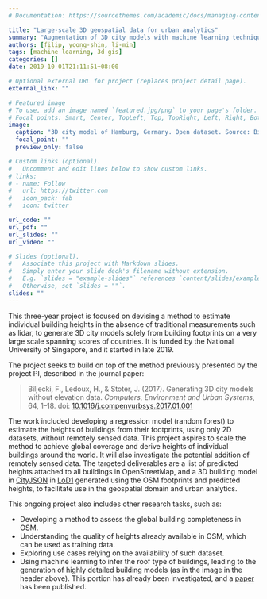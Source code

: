 ```yaml
---
# Documentation: https://sourcethemes.com/academic/docs/managing-content/

title: "Large-scale 3D geospatial data for urban analytics"
summary: "Augmentation of 3D city models with machine learning techniques"
authors: [filip, yoong-shin, li-min]
tags: [machine learning, 3d gis]
categories: []
date: 2019-10-01T21:11:51+08:00

# Optional external URL for project (replaces project detail page).
external_link: ""

# Featured image
# To use, add an image named `featured.jpg/png` to your page's folder.
# Focal points: Smart, Center, TopLeft, Top, TopRight, Left, Right, BottomLeft, Bottom, BottomRight.
image:
  caption: "3D city model of Hamburg, Germany. Open dataset. Source: Biljecki F, Dehbi Y (2019). Raise the roof: towards generating LoD2 models without aerial surveys using machine learning. _ISPRS Ann. Photogramm. Remote Sens. Spatial Inf. Sci._, IV-4/W8: 27-34."
  focal_point: ""
  preview_only: false

# Custom links (optional).
#   Uncomment and edit lines below to show custom links.
# links:
# - name: Follow
#   url: https://twitter.com
#   icon_pack: fab
#   icon: twitter

url_code: ""
url_pdf: ""
url_slides: ""
url_video: ""

# Slides (optional).
#   Associate this project with Markdown slides.
#   Simply enter your slide deck's filename without extension.
#   E.g. `slides = "example-slides"` references `content/slides/example-slides.md`.
#   Otherwise, set `slides = ""`.
slides: ""
---
```


This three-year project is focused on devising a method to estimate individual building heights in the absence of traditional measurements such as lidar, to generate 3D city models solely from building footprints on a very large scale spanning scores of countries.
It is funded by the National University of Singapore, and it started in late 2019.

The project seeks to build on top of the method previously presented by the project PI, described in the journal paper:

> Biljecki, F., Ledoux, H., & Stoter, J. (2017). Generating 3D city models without elevation data. _Computers, Environment and Urban Systems_, 64, 1–18. doi: [10.1016/j.compenvurbsys.2017.01.001](http://doi.org/10.1016/j.compenvurbsys.2017.01.001)

The work included developing a regression model (random forest) to estimate the heights of buildings from their footprints, using only 2D datasets, without remotely sensed data.
This project aspires to scale the method to achieve global coverage and derive heights of individual buildings around the world.
It will also investigate the potential addition of remotely sensed data.
The targeted deliverables are a list of predicted heights attached to all buildings in OpenStreetMap, and a 3D building model in [CityJSON](https://cityjson.org) in [LoD1](https://doi.org/10.1016/j.compenvurbsys.2016.04.005) generated using the OSM footprints and predicted heights, to facilitate use in the geospatial domain and urban analytics.

This ongoing project also includes other research tasks, such as:
* Developing a method to assess the global building completeness in OSM.
* Understanding the quality of heights already available in OSM, which can be used as training data.
* Exploring use cases relying on the availability of such dataset.
* Using machine learning to infer the roof type of buildings, leading to the generation of highly detailed building models (as in the image in the header above). This portion has already been investigated, and a [paper](/publication/2019-inferring-roof-type/) has been published.



